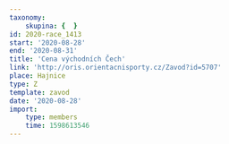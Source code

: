 ```yaml
---
taxonomy:
    skupina: {  }
id: 2020-race_1413
start: '2020-08-28'
end: '2020-08-31'
title: 'Cena východních Čech'
link: 'http://oris.orientacnisporty.cz/Zavod?id=5707'
place: Hajnice
type: Z
template: zavod
date: '2020-08-28'
import:
    type: members
    time: 1598613546
---
```



